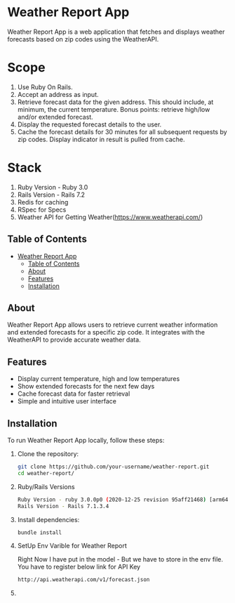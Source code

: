 # Weather Report App

Weather Report App is a web application that fetches and displays weather forecasts based on zip codes using the WeatherAPI.

# Scope
1. Use Ruby On Rails.
2. Accept an address as input.
3. Retrieve forecast data for the given address. This should include, at minimum, the current temperature. Bonus points: retrieve high/low and/or extended forecast.
4. Display the requested forecast details to the user.
5. Cache the forecast details for 30 minutes for all subsequent requests by zip codes. Display indicator in result is pulled from cache.
# Stack
1. Ruby Version - Ruby 3.0
2. Rails Version - Rails 7.2
3. Redis for caching
4. RSpec for Specs
5. Weather API for Getting Weather(https://www.weatherapi.com/)
## Table of Contents

- [Weather Report App](#weather-report-app)
  - [Table of Contents](#table-of-contents)
  - [About](#about)
  - [Features](#features)
  - [Installation](#installation)

## About

Weather Report App allows users to retrieve current weather information and extended forecasts for a specific zip code. It integrates with the WeatherAPI to provide accurate weather data.

## Features

- Display current temperature, high and low temperatures
- Show extended forecasts for the next few days
- Cache forecast data for faster retrieval
- Simple and intuitive user interface

## Installation

To run Weather Report App locally, follow these steps:

1. Clone the repository:
   ```bash
   git clone https://github.com/your-username/weather-report.git
   cd weather-report/
2. Ruby/Rails Versions
   ```bash
   Ruby Version - ruby 3.0.0p0 (2020-12-25 revision 95aff21468) [arm64-darwin22]
   Rails Version - Rails 7.1.3.4
3. Install dependencies:
   ```bash
   bundle install
4. SetUp Env Varible for Weather Report 
   
   Right Now I have put in the model - But we have to store in the env file. You have to register below link for API Key
   ```bash
   http://api.weatherapi.com/v1/forecast.json
5. 
